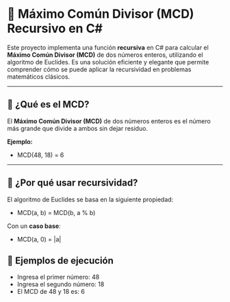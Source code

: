 # 📘 Máximo Común Divisor (MCD) Recursivo en C#

Este proyecto implementa una función **recursiva** en C# para calcular el **Máximo Común Divisor (MCD)** de dos números enteros, utilizando el algoritmo de Euclides. Es una solución eficiente y elegante que permite comprender cómo se puede aplicar la recursividad en problemas matemáticos clásicos.

---

## 🔢 ¿Qué es el MCD?

El **Máximo Común Divisor (MCD)** de dos números enteros es el número más grande que divide a ambos sin dejar residuo.

**Ejemplo:**

- MCD(48, 18) = 6


---

## 🧠 ¿Por qué usar recursividad?

El algoritmo de Euclides se basa en la siguiente propiedad:

- MCD(a, b) = MCD(b, a % b)

Con un **caso base**:

- MCD(a, 0) = |a|
## 🧪 Ejemplos de ejecución
- Ingresa el primer número: 48
- Ingresa el segundo número: 18
- El MCD de 48 y 18 es: 6